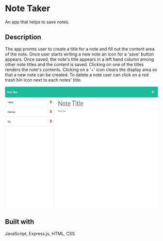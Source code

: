 # Note Taker 

An app that helps to save notes.

## Description 

The app promts user to create a title for a note and fill out the content area of the note. Once user starts writing a new note an icon for a 'save' button appears. Once saved, the note's title appears in a left hand column among other note titles and the content is saved. Clicking on one of the titles renders the note's contents. Clicking on a '+' icon clears the display area so that a new note can be created. To delete a note user can click on a red trash bin icon next to each notes' title.

<img src="./public/assets/images/note-taker-serebr-nina.herokuapp.png" alt="webpage screenshot" height="400"/>

## Built with 

JavaScript, Express.js, HTML, CSS